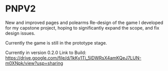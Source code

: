 # PNPV2
New and improved pages and polearms
Re-design of the game I developed for my capstone project, hoping to significantly expand the scope, and fix design issues.

Currently the game is still in the prototype stage.

Currently in version 0.2.0
Link to Build: https://drive.google.com/file/d/1kKy1Ti_5lDWRsX4amKQeJ7LUN-m0XNpk/view?usp=sharing
